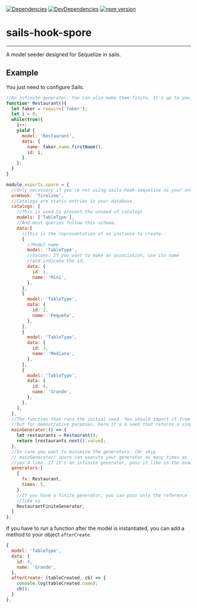 [![Dependencies](https://david-dm.org/malpercio/sails-hook-iceline.svg)](https://david-dm.org/malpercio/sails-hook-iceline)
[![DevDependencies](https://david-dm.org/malpercio/sails-hook-iceline/dev-status.svg)](https://david-dm.org/malpercio/sails-hook-iceline)
[![npm version](https://badge.fury.io/js/sails-hook-spore.svg)](https://badge.fury.io/js/sails-hook-spore)

# sails-hook-spore
__________________

A model seeder designed for Sequelize in sails.

## Example

You just need to configure Sails.

```js
//An infinite generator. You can also make them finite. It's up to you.
function* Restaurant(){
  let faker = require('faker');
  let i = 0;
  while(true){
    i++;
    yield {
      model: 'Restaurant',
      data: {
        name: faker.name.firstName(),
        id: i,
      }
    };
  }
}

module.exports.spore = {
  //Only necessary if you're not using sails-hook-sequelize as your orm replace hook
  ormHook: 'fireline',
  //Catalogs are static entries in your database.
  catalogs: {
    //This is used to prevent the unseed of catalogs
    models: ['TableType'],
    //And most queries follow this schema.
    data:[
      //This is the representation of an instance to create.
      {
        //Model name
        model: 'TableType',
        //Values. If you want to make an association, use its name
        //and indicate the id.
        data: {
          id: 1,
          name: 'Mini',
        },
      },
      {
        model: 'TableType',
        data: {
          id: 2,
          name: 'Pequeña',
        },
      },
      {
        model: 'TableType',
        data: {
          id: 3,
          name: 'Mediana',
        },
      },
      {
        model: 'TableType',
        data: {
          id: 4,
          name: 'Grande',
        },
      },
    ],
  },
  //The function that runs the initial seed. You should import it from somewhere else,
  //but for demostrative purposes, here it's a seed that returns a single Restaurant
  mainGenerator:() => {
    let restaurants = Restaurant();
    return [restaurants.next().value];
  },
  //In case you want to minimize the generators. (Or skip
  // mainGenerator) spore can execute your generator as many times as
  //you'd like. If it's an infinite generator, pass it like in the example
  generators:[
    {
      fx: Restaurant,
      times: 5,
    },
    //If you have a finite generator, you can pass only the reference
    //like so
    RestaurantFiniteGenerator,
  ]
};


```

If you have to run a function after the model is instantiated, you can add a
method to your object `afterCreate`.

```js
{
  model: 'TableType',
  data: {
    id: 4,
    name: 'Grande',
  },
  afterCreate: (tableCreated, cb) => {
    console.log(tableCreated.name);
    cb();
  }
},

```
